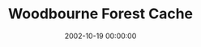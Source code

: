 ---
_schema: default
title: Woodbourne Forest Cache
link: https://www.geocaching.com/geocache/GC9BFA
owner: Johnsons06 
date: 2002-10-19  00:00:00
log_type: Found it
display_coords: N 41° 45.805' W 075° 53.569'
latitude: '41.763416'
longitude: '-75.892816'
first_stage: false
bogus: false
zhanna_log:  >-
  Hi, Johnsons06!


  Yet another dreary day, but I decided to go caching anyway. Like Rich, I thought I was going to get out before the rain hit. The drive up through Hop Bottom and Dimock was dry, but as soon as I got to the parking area, the skies opened up and it was pouring before I got into the woods. I thought I might see Rich (hard to miss that cache-mobile in the parking area!) and I did run into him just a few hundred feet from the cache site. (Yes, it was a very pleasant surprise. 🙂) He waited for me while I searched for the cache. It didn't take me too long to locate it, and Rich came back to take the photo of me as I signed the logbook (and to administer some first aid for my bleeding finger -- thorns attacked me). I took nothing and left nothing this time, though this cache was very well stocked. This is a really beautiful area! I wish we could've seen it under brighter, drier conditions. I had a great time; thanks!


  Zhanna
rich_log:  >-
  Howdy, Johnsons06! Tried to beat the wet weather by getting a fairly early start this morning but I didn't succeed ... at least not for long. Once on the trail I was immediately taken by the sight of this pretty little forest with its secluded swamp. And as I neared the water a flock of wood ducks took off in flurry of beating wings and startled squawks. Arrived at the site around 9:00am and found the cache without any difficulty. My GPSr got me close enough that I didn't need to decrypt the hint. The container was well hidden and there were quite a few nice things inside. I didn't take anything, but I signed the logbook and left two of my Geocaching magnets and a “Mystery Treasure.” As I was departing the area I was greeted by another pleasant surprise. Zhanna was making her way along the trail and to the stream. (Hope the rest of your Geocaching day was drier, Zh!) Thanks for a pleasant Fall morning trek. I had a lot of fun despite the deteriorating conditions. ~Rich in NEPA~

post_id: 271
image_gallery_zh: gallery2
image_gallery_zh_class: single
image_gallery_r: gallery3
image_gallery_r_class: 2by2

---
